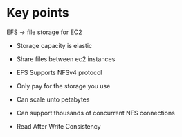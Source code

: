 # Key points
EFS -> file storage for EC2
- Storage capacity is elastic
- Share files between ec2 instances


- EFS Supports NFSv4 protocol
- Only pay for the storage you use
- Can scale unto petabytes
- Can support thousands of concurrent NFS connections
- Read After Write Consistency